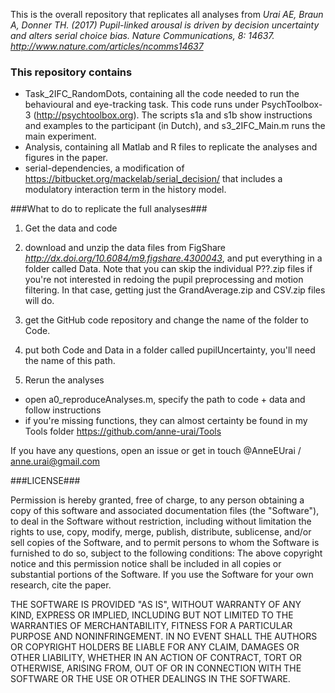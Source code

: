 This is the overall repository that replicates all analyses from
_Urai AE, Braun A, Donner TH. (2017) Pupil-linked arousal is driven by decision uncertainty and alters serial choice bias. Nature Communications, 8: 14637.
http://www.nature.com/articles/ncomms14637_

### This repository contains ###

- Task_2IFC_RandomDots, containing all the code needed to run the behavioural and eye-tracking task. This code runs under PsychToolbox-3 (http://psychtoolbox.org). The scripts s1a and s1b show instructions and examples to the participant (in Dutch), and s3_2IFC_Main.m runs the main experiment.
- Analysis, containing all Matlab and R files to replicate the analyses and figures in the paper.
- serial-dependencies, a modification of https://bitbucket.org/mackelab/serial_decision/ that includes a modulatory interaction term in the history model.

###What to do to replicate the full analyses###

1. Get the data and code
  1. download and unzip the data files from FigShare _http://dx.doi.org/10.6084/m9.figshare.4300043_, and put everything in a folder called Data. Note that you can skip the individual P??.zip files if you're not interested in redoing the pupil preprocessing and motion filtering. In that case, getting just the GrandAverage.zip and CSV.zip files will do.
  2. get the GitHub code repository and change the name of the folder to Code.
  5. put both Code and Data in a folder called pupilUncertainty, you'll need the name of this path.

2. Rerun the analyses
  * open a0_reproduceAnalyses.m, specify the path to code + data and follow instructions
  * if you're missing functions, they can almost certainty be found in my Tools folder https://github.com/anne-urai/Tools

If you have any questions, open an issue or get in touch @AnneEUrai / anne.urai@gmail.com

###LICENSE###

Permission is hereby granted, free of charge, to any person obtaining a copy of this software and associated documentation files (the "Software"), to deal in the Software without restriction, including without limitation the rights to use, copy, modify, merge, publish, distribute, sublicense, and/or sell copies of the Software, and to permit persons to whom the Software is furnished to do so, subject to the following conditions:
The above copyright notice and this permission notice shall be included in all copies or substantial portions of the Software.
If you use the Software for your own research, cite the paper.

THE SOFTWARE IS PROVIDED "AS IS", WITHOUT WARRANTY OF ANY KIND, EXPRESS OR IMPLIED, INCLUDING BUT NOT LIMITED TO THE WARRANTIES OF MERCHANTABILITY, FITNESS FOR A PARTICULAR PURPOSE AND NONINFRINGEMENT. IN NO EVENT SHALL THE AUTHORS OR COPYRIGHT HOLDERS BE LIABLE FOR ANY CLAIM, DAMAGES OR OTHER LIABILITY, WHETHER IN AN ACTION OF CONTRACT, TORT OR OTHERWISE, ARISING FROM, OUT OF OR IN CONNECTION WITH THE SOFTWARE OR THE USE OR OTHER DEALINGS IN THE SOFTWARE.
